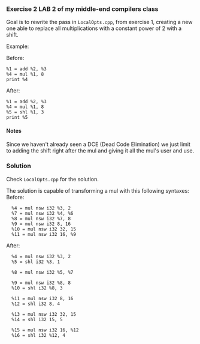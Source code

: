 ### Exercise 2 LAB 2 of my middle-end compilers class

Goal is to rewrite the pass in `LocalOpts.cpp`, from exercise 1, creating a new one able to replace all multiplications with a constant power of 2 with a shift.

Example:

Before:
```LLVM_IR
%1 = add %2, %3
%4 = mul %1, 8
print %4
```

After:
```LLVM_IR
%1 = add %2, %3
%4 = mul %1, 8
%5 = shl %1, 3
print %5
```

#### Notes
Since we haven't already seen a DCE (Dead Code Elimination) we just limit to adding the shift right after the mul and giving it all the mul's user and use.

### Solution
Check `LocalOpts.cpp` for the solution.

The solution is capable of transforming a mul with this following syntaxes:
Before:
```LLVM_IR
  %4 = mul nsw i32 %3, 2
  %7 = mul nsw i32 %4, %6
  %8 = mul nsw i32 %7, 8
  %9 = mul nsw i32 8, 16
  %10 = mul nsw i32 32, 15
  %11 = mul nsw i32 16, %9
```


After:
```LLVM_IR
  %4 = mul nsw i32 %3, 2
  %5 = shl i32 %3, 1

  %8 = mul nsw i32 %5, %7

  %9 = mul nsw i32 %8, 8
  %10 = shl i32 %8, 3

  %11 = mul nsw i32 8, 16
  %12 = shl i32 8, 4

  %13 = mul nsw i32 32, 15
  %14 = shl i32 15, 5

  %15 = mul nsw i32 16, %12
  %16 = shl i32 %12, 4
```